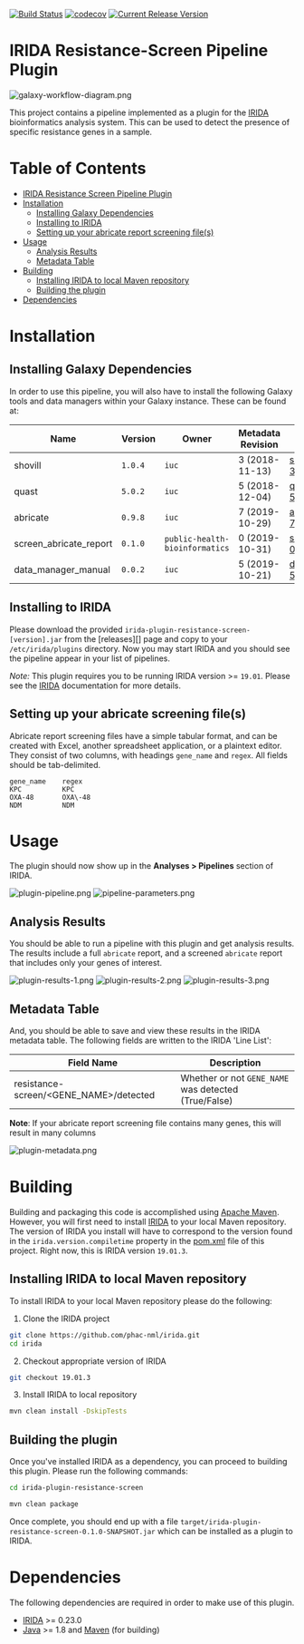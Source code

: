 [![Build Status](https://travis-ci.org/dfornika/irida-plugin-resistance-screen.svg?branch=master)](https://travis-ci.org/dfornika/irida-plugin-resistance-screen)
[![codecov](https://codecov.io/gh/dfornika/irida-plugin-resistance-screen/branch/master/graph/badge.svg)](https://codecov.io/gh/dfornika/irida-plugin-resistance-screen)
[![Current Release Version](https://img.shields.io/github/release/dfornika/irida-plugin-resistance-screen.svg)](https://github.com/dfornika/irida-plugin-resistance-screen/releases)

# IRIDA Resistance-Screen Pipeline Plugin

![galaxy-workflow-diagram.png][]

This project contains a pipeline implemented as a plugin for the [IRIDA][] bioinformatics analysis system. 
This can be used to detect the presence of specific resistance genes in a sample.

# Table of Contents

   * [IRIDA Resistance Screen Pipeline Plugin](#irida-resistance-screen-pipeline-plugin)
   * [Installation](#installation)
      * [Installing Galaxy Dependencies](#installing-galaxy-dependencies)
      * [Installing to IRIDA](#installing-to-irida)
      * [Setting up your abricate report screening file(s)](#setting-up-your-abricate-screening-files)
   * [Usage](#usage)
      * [Analysis Results](#analysis-results)
      * [Metadata Table](#metadata-table)
   * [Building](#building)
      * [Installing IRIDA to local Maven repository](#installing-irida-to-local-maven-repository)
      * [Building the plugin](#building-the-plugin)
   * [Dependencies](#dependencies)

# Installation

## Installing Galaxy Dependencies

In order to use this pipeline, you will also have to install the following Galaxy tools and data 
managers within your Galaxy instance. These can be found at:

| Name                               | Version         | Owner                          | Metadata Revision | Galaxy Toolshed Link                                                                                                                              |
|------------------------------------|-----------------|------------------------------- |-------------------|---------------------------------------------------------------------------------------------------------------------------------------------------|
| shovill                            | `1.0.4`         | `iuc`                          | 3 (2018-11-13)    | [shovill-3:865119fcb694](https://toolshed.g2.bx.psu.edu/view/iuc/shovill/865119fcb694)                                                            |
| quast                              | `5.0.2`         | `iuc`                          | 5 (2018-12-04)    | [quast-5:81df4950d65b](https://toolshed.g2.bx.psu.edu/view/iuc/quast/81df4950d65b)                                                                |
| abricate                           | `0.9.8`         | `iuc`                          | 7 (2019-10-29)    | [abricate-7:4efdca267d51](https://toolshed.g2.bx.psu.edu/view/iuc/abricate/4efdca267d51)                                                          |
| screen_abricate_report             | `0.1.0`         | `public-health-bioinformatics` | 0 (2019-10-31)    | [screen_abricate_report-0:b2d56a44a872](https://toolshed.g2.bx.psu.edu/view/public-health-bioinformatics/screen_abricate_report/b2d56a44a872)     |
| data_manager_manual                | `0.0.2`         | `iuc`                          | 5 (2019-10-21)    | [data_manager_manual-5:744f607fac50](https://toolshed.g2.bx.psu.edu/view/iuc/data_manager_manual/744f607fac50)                                    |

## Installing to IRIDA

Please download the provided `irida-plugin-resistance-screen-[version].jar` from the [releases][] page and copy to your 
`/etc/irida/plugins` directory.  Now you may start IRIDA and you should see the pipeline appear in your list of pipelines.

*Note:* This plugin requires you to be running IRIDA version >= `19.01`. Please see the [IRIDA][] documentation for more details.

## Setting up your abricate screening file(s)

Abricate report screening files have a simple tabular format, and can be created with Excel, another spreadsheet application,
or a plaintext editor. They consist of two columns, with headings `gene_name` and `regex`. All fields should be tab-delimited.

```
gene_name    regex
KPC          KPC
OXA-48       OXA\-48
NDM          NDM
```

# Usage

The plugin should now show up in the **Analyses > Pipelines** section of IRIDA.

![plugin-pipeline.png][]
![pipeline-parameters.png][]

## Analysis Results

You should be able to run a pipeline with this plugin and get analysis results. The results include a full `abricate` 
report, and a screened `abricate` report that includes only your genes of interest.

![plugin-results-1.png][]
![plugin-results-2.png][]
![plugin-results-3.png][]

## Metadata Table

And, you should be able to save and view these results in the IRIDA metadata table. The following fields are written to
the IRIDA 'Line List':

| Field Name                                 | Description                                               |
|--------------------------------------------|-----------------------------------------------------------|
| resistance-screen/<GENE_NAME>/detected     | Whether or not `GENE_NAME` was detected (True/False)      |

**Note**: If your abricate report screening file contains many genes, this will result in many columns 

![plugin-metadata.png][]

# Building

Building and packaging this code is accomplished using [Apache Maven][maven]. However, you will first need to install [IRIDA][] to your local Maven repository. The version of IRIDA you install will have to correspond to the version found in the `irida.version.compiletime` property in the [pom.xml][] file of this project. Right now, this is IRIDA version `19.01.3`.

## Installing IRIDA to local Maven repository

To install IRIDA to your local Maven repository please do the following:

1. Clone the IRIDA project

```bash
git clone https://github.com/phac-nml/irida.git
cd irida
```

2. Checkout appropriate version of IRIDA

```bash
git checkout 19.01.3
```

3. Install IRIDA to local repository

```bash
mvn clean install -DskipTests
```

## Building the plugin

Once you've installed IRIDA as a dependency, you can proceed to building this plugin. Please run the following commands:

```bash
cd irida-plugin-resistance-screen

mvn clean package
```

Once complete, you should end up with a file `target/irida-plugin-resistance-screen-0.1.0-SNAPSHOT.jar` which can be installed as a plugin to IRIDA.

# Dependencies

The following dependencies are required in order to make use of this plugin.

* [IRIDA][] >= 0.23.0
* [Java][] >= 1.8 and [Maven][maven] (for building)

[maven]: https://maven.apache.org/
[IRIDA]: http://irida.ca/
[Galaxy]: https://galaxyproject.org/
[Java]: https://www.java.com/
[irida-pipeline]: https://irida.corefacility.ca/documentation/developer/tools/pipelines/
[irida-pipeline-galaxy]: https://irida.corefacility.ca/documentation/developer/tools/pipelines/#galaxy-workflow-development
[irida-wf-ga2xml]: https://github.com/phac-nml/irida-wf-ga2xml
[pom.xml]: pom.xml
[workflows-dir]: src/main/resources/workflows
[workflow-structure]: src/main/resources/workflows/0.1.0/irida_workflow_structure.ga
[example-plugin-java]: src/main/java/ca/corefacility/bioinformatics/irida/plugins/ExamplePlugin.java
[irida-plugin-java]: https://github.com/phac-nml/irida/tree/development/src/main/java/ca/corefacility/bioinformatics/irida/plugins/IridaPlugin.java
[irida-updater]: src/main/java/ca/corefacility/bioinformatics/irida/plugins/ExamplePluginUpdater.java
[irida-setup]: https://irida.corefacility.ca/documentation/administrator/index.html
[properties]: https://en.wikipedia.org/wiki/.properties
[messages]: src/main/resources/workflows/0.1.0/messages_en.properties
[maven-min-pom]: https://maven.apache.org/guides/introduction/introduction-to-the-pom.html#Minimal_POM
[pf4j-start]: https://pf4j.org/doc/getting-started.html
[plugin-results-1.png]: doc/images/plugin-results-1.png
[plugin-results-2.png]: doc/images/plugin-results-2.png
[plugin-results-3.png]: doc/images/plugin-results-3.png
[plugin-pipeline.png]: doc/images/plugin-pipeline.png
[plugin-metadata.png]: doc/images/plugin-metadata.png
[pipeline-parameters.png]: doc/images/pipeline-parameters.png
[example-plugin-save-results.png]: doc/images/example-plugin-save-results.png
[galaxy-workflow-diagram.png]: doc/images/galaxy-workflow-diagram.png
